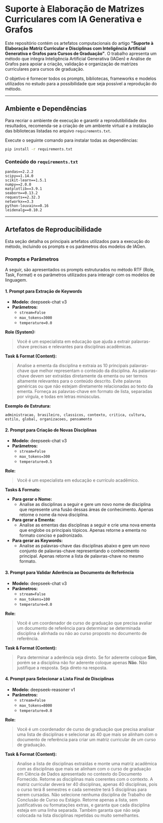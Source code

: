 # Suporte à Elaboração de Matrizes Curriculares com IA Generativa e Grafos

Este repositório contém os artefatos computacionais do artigo **"Suporte à Elaboração Matriz Curricular e Disciplinas com Inteligência Artificial Generativa e Grafos para Cursos de Graduação"**. O trabalho apresenta um método que integra Inteligência Artificial Generativa (IAGen) e Análise de Grafos para apoiar a criação, validação e organização de matrizes curriculares para cursos de graduação.

O objetivo é fornecer todos os prompts, bibliotecas, frameworks e modelos utilizados no estudo para a possibilidade que seja possível a reprodução do método.

---

## Ambiente e Dependências

Para recriar o ambiente de execução e garantir a reprodutibilidade dos resultados, recomenda-se a criação de um ambiente virtual e a instalação das bibliotecas listadas no arquivo `requirements.txt`.

Execute o seguinte comando para instalar todas as dependências:

```bash
pip install -r requirements.txt
```

### Conteúdo do `requirements.txt`

```
pandas==2.2.2
scipy==1.14.0
scikit-learn==1.5.1
numpy==2.0.0
matplotlib==3.9.1
seaborn==0.13.2
requests==2.32.3
networkx==3.3
python-louvain==0.16
leidenalg==0.10.2
```

---

## Artefatos de Reproducibilidade

Esta seção detalha os principais artefatos utilizados para a execução do método, incluindo os prompts e os parâmetros dos modelos de IAGen.

### Prompts e Parâmetros

A seguir, são apresentados os prompts estruturados no método RTF (Role, Task, Format) e os parâmetros utilizados para interagir com os modelos de linguagem.

#### 1. Prompt para Extração de Keywords

- **Modelo:** deepseek-chat v3
- **Parâmetros:**
  - `stream=False`
  - `max_tokens=3000`
  - `temperature=0.0`

**Role (System):**

> Você é um especialista em educação que ajuda a extrair palavras-chave precisas e relevantes para disciplinas acadêmicas.

**Task & Format (Content):**

> Analise a ementa da disciplina e extraia as 10 principais palavras-chave que melhor representam o conteúdo da disciplina. As palavras-chave devem ser extraídas diretamente da ementa ou ser termos altamente relevantes para o conteúdo descrito. Evite palavras genéricas ou que não estejam diretamente relacionadas ao texto da ementa. Forneça as palavras-chave em formato de lista, separadas por vírgula, e todas em letras minúsculas.

**Exemplo de Estrutura:**

```
administracao, brasileiro, classicos, contexto, critica, cultura, estilo, global, organizacoes, pensamento
```

#### 2. Prompt para Criação de Novas Disciplinas

- **Modelo:** deepseek-chat v3
- **Parâmetros:**
  - `stream=False`
  - `max_tokens=300`
  - `temperature=0.5`

**Role:**

> Você é um especialista em educação e currículo acadêmico.

**Tasks & Formats:**

- **Para gerar o Nome:**
  - Analise as disciplinas a seguir e gere um novo nome de disciplina que represente uma fusão dessas áreas de conhecimento. Apenas retorne o nome da nova disciplina.
- **Para gerar a Ementa:**
  - Analise as ementas das disciplinas a seguir e crie uma nova ementa que englobe os principais tópicos. Apenas retorne a ementa no formato conciso e padronizado.
- **Para gerar as Keywords:**
  - Analise as palavras-chave das disciplinas abaixo e gere um novo conjunto de palavras-chave representando o conhecimento principal. Apenas retorne a lista de palavras-chave no mesmo formato.

#### 3. Prompt para Validar Aderência ao Documento de Referência

- **Modelo:** deepseek-chat v3
- **Parâmetros:**
  - `stream=False`
  - `max_tokens=100`
  - `temperature=0.0`

**Role:**

> Você é um coordenador de curso de graduação que precisa avaliar um documento de referência para determinar se determinada disciplina é alinhada ou não ao curso proposto no documento de referência.

**Task & Format (Content):**

> Para determinar a aderência seja direto. Se for aderente coloque **Sim**, porém se a disciplina não for aderente coloque apenas **Não**. Não justifique a resposta. Seja direto na resposta.

#### 4. Prompt para Selecionar a Lista Final de Disciplinas

- **Modelo:** deepseek-reasoner v1
- **Parâmetros:**
  - `stream=False`
  - `max_tokens=8000`
  - `temperature=0.0`

**Role:**

> Você é um coordenador de curso de graduação que precisa analisar uma lista de disciplinas e selecionar as 40 que mais se alinham com o documento de referência para criar um matriz curricular de um curso de graduação.

**Task & Format (Content):**

> Analise a lista de disciplinas extraídas e monte uma matriz acadêmica com as disciplinas que mais se alinham com o curso de graduação em Ciência de Dados apresentado no contexto do Documento Fornecido. Retorne as disciplinas mais coerentes com o contexto. A matriz curricular deverá ter 40 disciplinas, apenas 40 disciplinas, pois o curso terá 8 semestres e cada semestre terá 5 disciplinas para serem cursadas. Não selecione nenhuma disciplina de Trabalho de Conclusão de Curso ou Estágio. Retorne apenas a lista, sem justificativas ou formatações extras, e garanta que cada disciplina esteja em uma linha separada. Também garanta que não seja colocada na lista disciplinas repetidas ou muito semelhantes.

